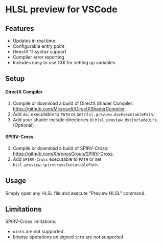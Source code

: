 HLSL preview for VSCode
=======
## Features
* Updates in real time
* Configurable entry point 
* DirectX 11 syntax support
* Compiler error reporting
* Includes easy to use GUI for setting up variables

## Setup

#### DirectX Compiler
1. Compile or download a build of DirectX Shader Compiler:
https://github.com/Microsoft/DirectXShaderCompiler.
1. Add `dxc` executable to `PATH` or set `hlsl.preview.dxcExecutablePath`.
1. Add your shader include directories to `hlsl.preview.dxcIncludeDirs`. (Optional)

#### SPIRV-Cross
1. Compile or download a build of SPIRV-Cross:
https://github.com/KhronosGroup/SPIRV-Cross.
1. Add `SPIRV-Cross` executable to `PATH` or set `hlsl.preview.spirvcrossExecutablePath`.

## Usage
Simply open any HLSL file and execute "Preview HLSL" command.

## Limitations
SPIRV-Cross limitations:
* `uint`s are not supported.
* bitwise operations on signed `int`s are not supported.
